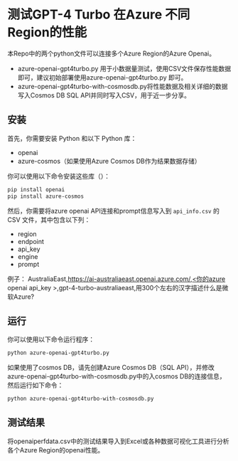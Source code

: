 # 测试GPT-4 Turbo 在Azure 不同Region的性能




本Repo中的两个python文件可以连接多个Azure Region的Azure Openai。

 - azure-openai-gpt4turbo.py 用于小数据量测试，使用CSV文件保存性能数据即可，建议初始部署使用azure-openai-gpt4turbo.py 即可。
 - azure-openai-gpt4turbo-with-cosmosdb.py将性能数据及相关详细的数据写入Cosmos DB SQL API并同时写入CSV，用于近一步分享。


## 安装

首先，你需要安装 Python 和以下 Python 库：

- openai
- azure-cosmos（如果使用Azure Cosmos DB作为结果数据存储）

你可以使用以下命令安装这些库（）：

```bash
pip install openai 
pip install azure-cosmos
```

然后，你需要将azure openai API连接和prompt信息写入到 `api_info.csv` 的 CSV 文件，其中包含以下列：

- region
- endpoint
- api_key
- engine
- prompt

例子： AustraliaEast,https://ai-australiaeast.openai.azure.com/,<你的azure openai api_key >,gpt-4-turbo-australiaeast,用300个左右的汉字描述什么是微软Azure?


## 运行

你可以使用以下命令运行程序：

```bash 将结果保存到同目录的CSV文件openaiperfdata.csv中
python azure-openai-gpt4turbo.py 
```


如果使用了cosmos DB，请先创建Azure Cosmos DB（SQL API），并修改azure-openai-gpt4turbo-with-cosmosdb.py中的入cosmos DB的连接信息，然后运行如下命令：

```bash 将结果保存到cosmos DB和同目录的CSV文件openaiperfdata.csv中
python azure-openai-gpt4turbo-with-cosmosdb.py
```

## 测试结果

将openaiperfdata.csv中的测试结果导入到Excel或各种数据可视化工具进行分析各个Azure Region的openai性能。